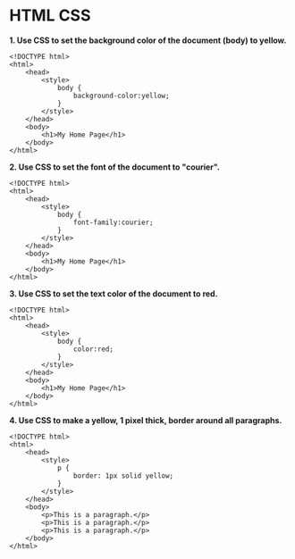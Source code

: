 # **HTML CSS**

**1. Use CSS to set the background color of the document (body) to yellow.**

```
<!DOCTYPE html>
<html>
    <head>
        <style>
            body {
                background-color:yellow;
            }
        </style>
    </head>
    <body>
        <h1>My Home Page</h1>
    </body>
</html>
```

**2. Use CSS to set the font of the document to "courier".**

```
<!DOCTYPE html>
<html>
    <head>
        <style>
            body {
                font-family:courier;
            }
        </style>
    </head>
    <body>
        <h1>My Home Page</h1>
    </body>
</html>
```

**3. Use CSS to set the text color of the document to red.**

```
<!DOCTYPE html>
<html>
    <head>
        <style>
            body {
                color:red;
            }
        </style>
    </head>
    <body>
        <h1>My Home Page</h1>
    </body>
</html>
```

**4. Use CSS to make a yellow, 1 pixel thick, border around all paragraphs.**

```
<!DOCTYPE html>
<html>
    <head>
        <style>
            p {
                border: 1px solid yellow;
            }
        </style>
    </head>
    <body>
        <p>This is a paragraph.</p>
        <p>This is a paragraph.</p>
        <p>This is a paragraph.</p>
    </body>
</html>
```